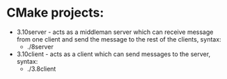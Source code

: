 # CMake projects:

- 3.10server - acts as a middleman server which can receive message from one client and send the message to the rest of the clients, syntax:
  - ./8server
- 3.10client - acts as a client which can send messages to the server, syntax:
  - ./3.8client